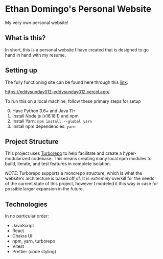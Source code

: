# Ethan Domingo's Personal Website

My very own personal website!

## What is this?

In short, this is a personal website I have created that is designed to go hand in hand with my resume.

## Setting up

The fully functioning site can be found here through this [link](https://eddysunday012-eddysunday012.vercel.app/):

https://eddysunday012-eddysunday012.vercel.app/

To run this on a local machine, follow these primary steps for setup

0. Have Python 3.6+ and Java 11+
1. Install Node.js (v16.18.1) and npm
2. Install Yarn: `npm install --global yarn`
3. Install npm dependencies: `yarn`

## Project Structure

This project uses [Turborepo](https://turborepo.org/) to help facilitate and create a hyper-modularized codebase. This means creating many local npm modules to build, iterate, and test features in complete isolation.

_NOTE_: Turborepo supports a monorepo structure, which is what the website's architecture is based off of. It is _extremely_ overkill for the needs of the current state of this project, however I modeled it this way in case for possible larger expansion in the future.

## Technologies

In no particular order:

- JavaScript
- React
- Chakra UI
- npm, yarn, turborepo
- Vitest
- Prettier (code styling)
